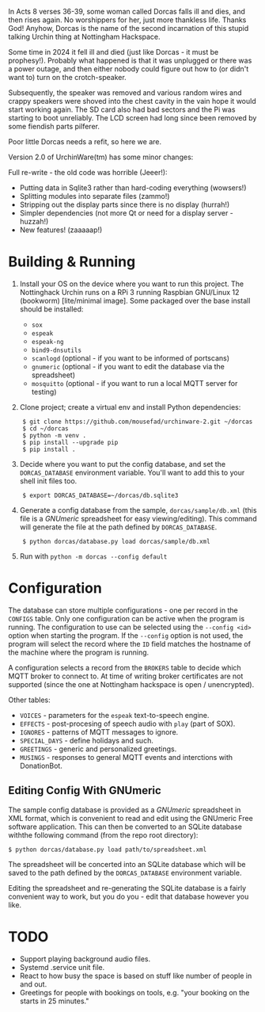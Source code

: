
In Acts 8 verses 36-39, some woman called Dorcas falls ill and dies, and then rises again.
No worshippers for her, just more thankless life. Thanks God! Anyhow, Dorcas is the name
of the second incarnation of this stupid talking Urchin thing at Nottingham Hackspace.

Some time in 2024 it fell ill and died (just like Dorcas - it must be prophesy!). Probably
what happened is that it was unplugged or there was a power outage, and then either nobody
could figure out how to (or didn't want to) turn on the crotch-speaker.

Subsequently, the speaker was removed and various random wires and crappy speakers were
shoved into the chest cavity in the vain hope it would start working again. The SD card
also had bad sectors and the Pi was starting to boot unreliably. The LCD screen had long
since been removed by some fiendish parts pilferer.

Poor little Dorcas needs a refit, so here we are.

Version 2.0 of UrchinWare(tm) has some minor changes:

Full re-write - the old code was horrible (Jeeer!):

* Putting data in Sqlite3 rather than hard-coding everything (wowsers!)
* Splitting modules into separate files (zammo!)
* Stripping out the display parts since there is no display (hurrah!)
* Simpler dependencies (not more Qt or need for a display server - huzzah!)
* New features! (zaaaaap!)


Building & Running
==================

1.  Install your OS on the device where you want to run this project. The Nottinghack Urchin
    runs on a RPi 3 running Raspbian GNU/Linux 12 (bookworm) [lite/minimal image]. Some
    packaged over the base install should be installed:
    - `sox`
    - `espeak`
    - `espeak-ng`
    - `bind9-dnsutils`
    - `scanlogd` (optional - if you want to be informed of portscans)
    - `gnumeric` (optional - if you want to edit the database via the spreadsheet)
    - `mosquitto` (optional - if you want to run a local MQTT server for testing)

2.  Clone project; create a virtual env and install Python dependencies:
```
    $ git clone https://github.com/mousefad/urchinware-2.git ~/dorcas
    $ cd ~/dorcas
    $ python -m venv .
    $ pip install --upgrade pip
    $ pip install .
```

3.  Decide where you want to put the config database, and set the `DORCAS_DATABASE`
    environment variable. You'll want to add this to your shell init files too.

```
    $ export DORCAS_DATABASE=~/dorcas/db.sqlite3
```

4.  Generate a config database from the sample, `dorcas/sample/db.xml` (this file is a
    *GNUmeric* spreadsheet for easy viewing/editing). This command will generate the file
    at the path defined by `DORCAS_DATABASE`.
```
    $ python dorcas/database.py load dorcas/sample/db.xml 
```

5.  Run with `python -m dorcas --config default`


Configuration
=============

The database can store multiple configurations - one per record in the `CONFIGS` table. Only
one configuration can be active when the program is running. The configuration to use can be
selected using the `--config <id>` option when starting the program. If the `--config` option
is not used, the program will select the record where the `ID` field matches the hostname of
the machine where the program is running.

A configuration selects a record from the `BROKERS` table to decide which MQTT broker to
connect to. At time of writing broker certificates are not supported (since the one at 
Nottingham hackspace is open / unencrypted).

Other tables:

* `VOICES` - parameters for the `espeak` text-to-speech engine.
* `EFFECTS` - post-procesing of speech audio with `play` (part of SOX).
* `IGNORES` - patterns of MQTT messages to ignore.
* `SPECIAL_DAYS` - define holidays and such.
* `GREETINGS` - generic and personalized greetings.
* `MUSINGS` - responses to general MQTT events and interctions with DonationBot.

Editing Config With GNUmeric
----------------------------

The sample config database is provided as a *GNUmeric* spreadsheet in XML format, which is
convenient to read and edit using the GNUmeric Free software application. This can then be
converted to an SQLite database withthe following command (from the repo root directory):

```
$ python dorcas/database.py load path/to/spreadsheet.xml
```

The spreadsheet will be concerted into an SQLite database which will be saved to the path 
defined by the `DORCAS_DATABASE` environment variable.

Editing the spreadsheet and re-generating the SQLite database is a fairly convenient way to
work, but you do you - edit that database however you like.


TODO
====

* Support playing background audio files.
* Systemd .service unit file.
* React to how busy the space is based on stuff like number of people in and out.
* Greetings for people with bookings on tools, e.g. "your booking on the <thing>
  starts in 25 minutes."

